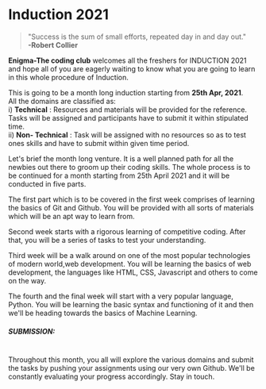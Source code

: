 # Induction 2021

>"Success is the sum of small efforts, repeated day in and day out."<br> **-Robert Collier**

**Enigma-The coding club** welcomes all the freshers for INDUCTION 2021 and hope all of you are eagerly waiting to know what you are going to learn in this whole procedure of Induction.

This is going to be a month long induction starting from **25th Apr, 2021**. <br>All the domains are classified as: <br>
i) **Technical** : Resources and materials will be provided for the reference. Tasks will be assigned and participants have to submit it within stipulated time. <br>
ii) **Non- Technical** : Task will be assigned with no resources so as to test ones skills and have to submit within given time period. <br>

Let's brief the month long venture. It is a well planned path for all the newbies out there to groom up their coding skills. The whole process is to be continued for a month starting from 25th April 2021 and it will be conducted in five parts.

The first part which is to be covered in the first week comprises of learning the basics of Git and Github. You will be provided with all sorts of materials which will be an apt way to learn from.

Second week starts with a rigorous learning of competitive coding. After that, you will be a series of tasks to test your understanding.

Third week will be a walk around on one of the most popular technologies of modern world,web development. You will be learning the basics of web development, the languages like HTML, CSS, Javascript and others to come on the way.

The fourth and the final week will start with a very popular language, Python. You will be learning the basic syntax and functioning of it and then we'll be heading towards the basics of Machine Learning.

##### SUBMISSION: <br>
<br>
Throughout this month, you all will explore the various domains and submit the tasks by pushing your assignments using our very own Github. We'll be constantly evaluating your progress accordingly. Stay in touch.
